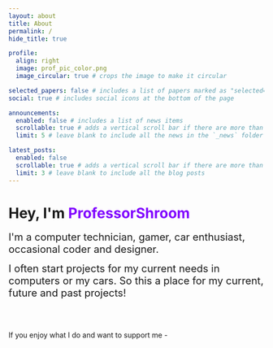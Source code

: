 ```yaml
---
layout: about
title: About
permalink: /
hide_title: true

profile:
  align: right
  image: prof_pic_color.png
  image_circular: true # crops the image to make it circular

selected_papers: false # includes a list of papers marked as "selected={true}"
social: true # includes social icons at the bottom of the page

announcements:
  enabled: false # includes a list of news items
  scrollable: true # adds a vertical scroll bar if there are more than 3 news items
  limit: 5 # leave blank to include all the news in the `_news` folder

latest_posts:
  enabled: false
  scrollable: true # adds a vertical scroll bar if there are more than 3 new posts items
  limit: 3 # leave blank to include all the blog posts
---
```


# **Hey, I'm <span style="color: #8103ff;">ProfessorShroom</span>**
<span style="font-size: 20px;">I'm a computer technician, gamer, car enthusiast, occasional coder and designer.</span>

<span style="font-size: 20px;">I often start projects for my current needs in computers or my cars. So this a place for my current, future and past projects!</span>

<br>
<br>

If you enjoy what I do and want to support me -

<div style="margin-top: 20px;">
  <script type="text/javascript" src="https://cdnjs.buymeacoffee.com/1.0.0/button.prod.min.js"
    data-name="bmc-button"
    data-slug="professorshroom"
    data-color="#8103ff"
    data-emoji="🍺"
    data-font="Cookie"
    data-text="Buy me a beer"
    data-outline-color="#000000"
    data-font-color="#000000"
    data-coffee-color="#ffffff">
  </script>
</div>